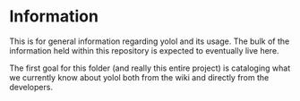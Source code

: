 # Information
This is for general information regarding yolol and its usage. The bulk of the information held within this repository is expected to eventually live here.

The first goal for this folder (and really this entire project) is cataloging what we currently know about yolol both from the wiki and directly from the developers.
